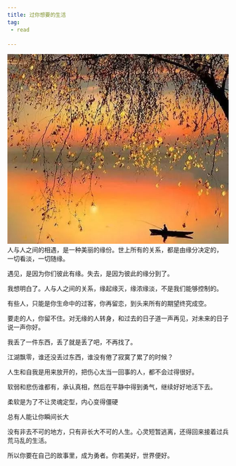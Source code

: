 ```yaml
---
title: 过你想要的生活
tag:
 - read

---
```

<img src="../assets/img/read_2.jpeg" />
人与人之间的相遇，是一种美丽的缘份。世上所有的关系，都是由缘分决定的， 一切看淡，一切随缘。

遇见，是因为你们彼此有缘。失去，是因为彼此的缘分到了。

我想明白了。人与人之间的关系，缘起缘灭，缘浓缘淡，不是我们能够控制的。

有些人，只能是你生命中的过客，你再留恋，到头来所有的期望终究成空。

要走的人，你留不住。对无缘的人转身，和过去的日子道一声再见，对未来的日子说一声你好。

我丢了一件东西，丢了就是丢了吧，不再找了。

江湖飘零，谁还没丢过东西，谁没有倦了寂寞了累了的时候？

人生和自我是用来放开的，把伤心太当一回事的人，都不会过得很好。

软弱和悲伤谁都有，承认真相，然后在平静中得到勇气，继续好好地活下去。

柔软是为了不让灵魂定型，内心变得僵硬

总有人能让你瞬间长大

没有非去不可的地方，只有非长大不可的人生。心灵短暂逃离，还得回来接着过兵荒马乱的生活。

所以你要在自己的故事里，成为勇者。你若美好，世界便好。


